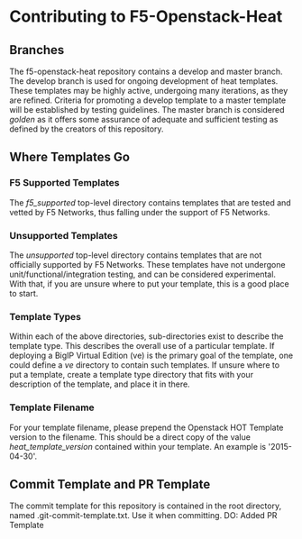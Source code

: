 # Contributing to F5-Openstack-Heat

## Branches

The f5-openstack-heat repository contains a develop and master branch. The develop branch is used for ongoing development of heat templates. These templates may be highly active, undergoing many iterations, as they are refined. Criteria for promoting a develop template to a master template will be established by testing guidelines. The master branch is considered *golden* as it offers some assurance of adequate and sufficient testing as defined by the creators of this repository.

## Where Templates Go

### F5 Supported Templates
The *f5_supported* top-level directory contains templates that are tested and vetted by F5 Networks, thus falling under the support of F5 Networks.

### Unsupported Templates
The *unsupported* top-level directory contains templates that are not officially supported by F5 Networks. These templates have not undergone unit/functional/integration testing, and can be considered experimental. With that, if you are unsure where to put your template, this is a good place to start.

### Template Types
Within each of the above directories, sub-directories exist to describe the template type. This describes the overall use of a particular template. If deploying a BigIP Virtual Edition (ve) is the primary goal of the template, one could define a *ve* directory to contain such templates. If unsure where to put a template, create a template type directory that fits with your description of the template, and place it in there.

### Template Filename
For your template filename, please prepend the Openstack HOT Template version to the filename. This should be a direct copy of the value *heat_template_version* contained within your template. An example is '2015-04-30'.

## Commit Template and PR Template
The commit template for this repository is contained in the root directory, named .git-commit-template.txt. Use it when committing.
DO: Added PR Template
